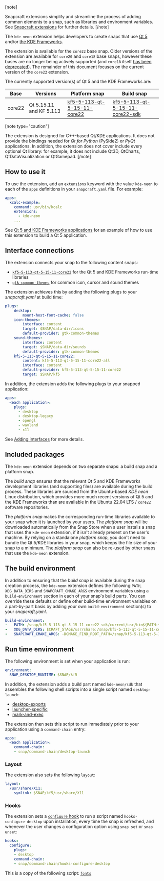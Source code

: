 [note]

Snapcraft extensions simplify and streamline the process of adding common elements to a snap, such as libraries and environment variables. See [Snapcraft extensions](/t/snapcraft-extensions/13486) for further details.
[/note]

The `kde-neon` extension helps developers to create snaps that use [Qt 5](https://doc.qt.io/qt-5/) and/or [the KDE Frameworks](https://kde.org/products/frameworks/).

The extension is available for the `core22` base snap. Older versions of the extension are available for `core20` and `core18` base snaps, however these bases are no longer being actively supported (and `core18` itself [has been deprecated](/t/base-snaps/11198#heading--deprecated)). The remainder of this document focuses on the current version of the `core22` extension.

The currently supported version(s) of Qt 5 and the KDE Frameworks are:

| Base | Versions | Platform snap | Build snap |
|-|---|---|---|
| core22 | Qt 5.15.11 and KF 5.113 | [kf5-5-113-qt-5-15-11-core22](https://snapcraft.io/kf5-5-113-qt-5-15-11-core22) | [kf5-5-113-qt-5-15-11-core22-sdk](https://snapcraft.io/kf5-5-113-qt-5-15-11-core22-sdk) |

[note type="caution"]

The extension is designed for C++-based Qt/KDE applications. It does not provide the bindings needed for *Qt for Python* (PySide2) or *PyQt* applications. In addition, the extension does not cover include every optional Qt library: for example, it does not include Qt3D, QtCharts, QtDataVisualization or QtGamepad.
[/note]

## How to use it

To use the extension, add an `extensions` keyword with the value `kde-neon` to each of the `apps` definitions in your `snapcraft.yaml` file. For example:

```yaml
apps:
  kcalc-example:
    command: usr/bin/kcalc
    extensions:
      - kde-neon
    ...
```

See [Qt 5 and KDE Frameworks applications](/t/qt5-and-kde-frameworks-applications/13753) for an example of how to use this extension to build a Qt 5 application.

## Interface connections

The extension connects your snap to the following content snaps:

- [`kf5-5-113-qt-5-15-11-core22`](https://snapcraft.io/kf5-5-113-qt-5-15-11-core22) for the Qt 5 and KDE Frameworks run-time libraries
- [`gtk-common-themes`](https://snapcraft.io/gtk-common-themes) for common icon, cursor and sound themes

The extension achieves this by adding the following plugs to your *snapcraft.yaml* at build time:

```yaml
plugs:
    desktop:
        mount-host-font-cache: false
    icon-themes:
        interface: content
        target: $SNAP/data-dir/icons
        default-provider: gtk-common-themes
    sound-themes:
        interface: content
        target: $SNAP/data-dir/sounds
        default-provider: gtk-common-themes
    kf5-5-113-qt-5-15-11-core22:
        content: kf5-5-113-qt-5-15-11-core22-all
        interface: content
        default-provider: kf5-5-113-qt-5-15-11-core22
        target: $SNAP/kf5
```

In addition, the extension adds the following plugs to your snapped application:

```yaml
apps:
  <each application>:
    plugs:
      - desktop
      - desktop-legacy
      - opengl
      - wayland
      - x11
```

See [Adding interfaces](/t/adding-interfaces/13123) for more details.

## Included packages

The `kde-neon` extension depends on two separate snaps: a build snap and a platform snap.

The _build snap_ ensures that the relevant Qt 5 and KDE Frameworks development libraries (and supporting files) are available during the build process. These libraries are sourced from the Ubuntu-based *KDE neon* Linux distribution, which provides more much recent versions of Qt 5 and the KDE Frameworks than are available in the Ubuntu 22.04 LTS / `core22` software repositories.

The _platform snap_ makes the corresponding run-time libraries available to your snap when it is launched by your users. The _platform snap_ will be downloaded automatically from the Snap Store when a user installs a snap that uses the `kde-neon` extension, if it isn't already present on the user's machine. By relying on a standalone _platform snap_, you don't need to bundle the Qt 5/KDE libraries in your snap, which keeps the file size of your snap to a minimum. The _platform snap_ can also be re-used by other snaps that use the `kde-neon` extension.

## The build environment

In addition to ensuring that the _build snap_ is available during the snap creation process, the `kde-neon` extension defines the following `PATH`, `XDG_DATA_DIRS` and `SNAPCRAFT_CMAKE_ARGS` environment variables using a `build-environment` section in each of your snap's build parts. You can override these defaults or define other build-time environment variables on a part-by-part basis by adding your own `build-environment` section(s) to your *snapcraft.yaml*.

```yaml
build-environment:
-   PATH: /snap/kf5-5-113-qt-5-15-11-core22-sdk/current/usr/bin${PATH:+:$PATH}
-   XDG_DATA_DIRS: $CRAFT_STAGE/usr/share:/snap/kf5-5-113-qt-5-15-11-core22-sdk/current/usr/share:/usr/share${XDG_DATA_DIRS:+:$XDG_DATA_DIRS}
-   SNAPCRAFT_CMAKE_ARGS: -DCMAKE_FIND_ROOT_PATH=/snap/kf5-5-113-qt-5-15-11-core22-sdk/current${SNAPCRAFT_CMAKE_ARGS:+:$SNAPCRAFT_CMAKE_ARGS}
```

## Run time environment

The following environment is set when your application is run:
```yaml
environment:
  SNAP_DESKTOP_RUNTIME: $SNAP/kf5
```

In addition, the extension adds a build part named `kde-neon/sdk` that assembles the following shell scripts into a single script named `desktop-launch`:
- [desktop-exports](https://github.com/canonical/snapcraft/blob/main/extensions/desktop/common/desktop-exports)
- [launcher-specific](https://github.com/canonical/snapcraft/blob/main/extensions/desktop/kde-neon/launcher-exec)
- [mark-and-exec](https://github.com/canonical/snapcraft/blob/main/extensions/desktop/common/mark-and-exec)

The extension then sets this script to run immediately prior to your application using a `command-chain` entry:

```yaml
apps:
  <each application>:
    command-chain:
    - snap/command-chain/desktop-launch
```

### Layout

The extension also sets the following `layout`:

```yaml
layout:
  /usr/share/X11:
    symlink: $SNAP/kf5/usr/share/X11
```

### Hooks

The extension sets a [`configure` hook](/t/supported-snap-hooks/3795) to run a script named `hooks-configure-desktop` upon installation, every time the snap is refreshed, and whenever the user changes a configuration option using `snap set` or `snap unset`:

```yaml
hooks:
  configure:
    plugs:
    - desktop
    command-chain:
    - snap/command-chain/hooks-configure-desktop
```

This is a copy of the following script: [`fonts`](https://github.com/canonical/snapcraft/blob/main/extensions/desktop/common/fonts)
